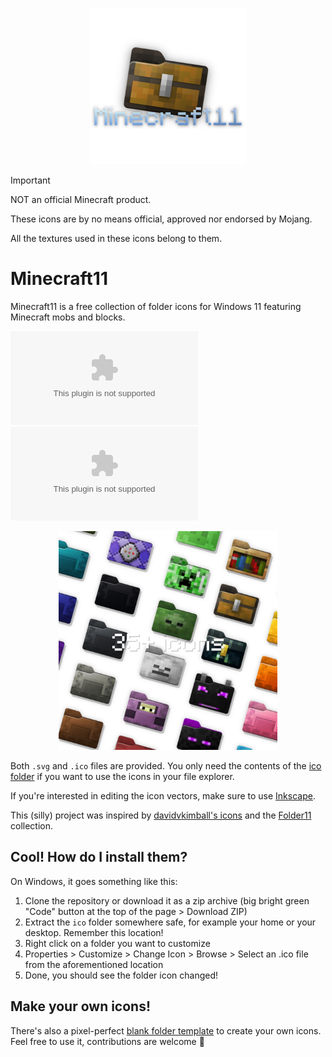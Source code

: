 <p align="center">
  <img src="art/logo.png" width="250" alt="logo"/>
</p>

> [!IMPORTANT]
> NOT an official Minecraft product.
> 
> These icons are by no means official, approved nor endorsed by Mojang.
> 
> All the textures used in these icons belong to them.

# Minecraft11

Minecraft11 is a free collection of folder icons for Windows 11 featuring Minecraft mobs and blocks.

[![Full icon set downloads](https://img.shields.io/github/downloads/dalps/minecraft11/latest/minecraft11-v1.1.0.zip?label=Full%20icon%20set&color=green
)](https://github.com/dalps/minecraft11/releases/download/v1.1.0/minecraft11-v1.1.0.zip)
[![Shulker box set downloads](https://img.shields.io/github/downloads/dalps/minecraft11/latest/minecraft11-v1.1.0-shulkerboxes.zip?label=Shulker%20box%20set&color=green
)](https://github.com/dalps/minecraft11/releases/download/v1.1.0/minecraft11-v1.1.0-shulkerboxes.zip)

<p align="center">
  <img src="art/preview.png" width="350" alt="logo"/>
</p>

Both `.svg` and `.ico` files are provided. You only need the contents of the [ico folder](ico/) if you want to use the icons in your file explorer.

If you're interested in editing the icon vectors, make sure to use [Inkscape](https://inkscape.org/).

This (silly) project was inspired by [davidvkimball's icons](https://www.deviantart.com/davidvkimball/art/885700560) and the [Folder11](https://github.com/icon11-community/Folder11) collection.

## Cool! How do I install them?

On Windows, it goes something like this:

1. Clone the repository or download it as a zip archive (big bright green "Code" button at the top of the page > Download ZIP)
2. Extract the `ico` folder somewhere safe, for example your home or your desktop. Remember this location! 
3. Right click on a folder you want to customize
4. Properties > Customize > Change Icon > Browse > Select an .ico file from the aforementioned location
5. Done, you should see the folder icon changed!

## Make your own icons!

There's also a pixel-perfect [blank folder template](template.svg) to create your own icons. Feel free to use it, contributions are welcome 🙂
